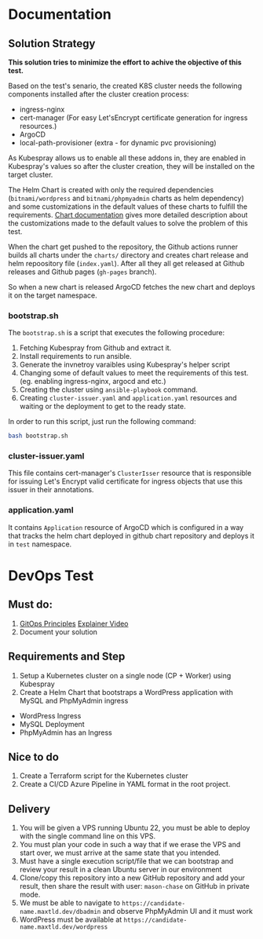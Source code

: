 # Documentation

## Solution Strategy

**This solution tries to minimize the effort to achive the objective of this test.**

Based on the test's senario, the created K8S cluster needs the following components installed after the cluster creation process:
- ingress-nginx
- cert-manager (For easy Let'sEncrypt certificate generation for ingress resources.)
- ArgoCD
- local-path-provisioner (extra - for dynamic pvc provisioning)

As Kubespray allows us to enable all these addons in, they are enabled in Kubespray's values so after the cluster creation, they will be installed on the target cluster.

The Helm Chart is created with only the required dependencies (`bitnami/wordpress` and `bitnami/phpmyadmin` charts as helm dependency) and some customizations in the default values of these charts to fulfill the requirements. [Chart documentation](https://github.com/ikermani/devops-test/charts/wp-pma/README.md) gives more detailed description about the customizations made to the default values to solve the problem of this test.

When the chart get pushed to the repository, the Github actions runner builds all charts under the `charts/` directory and creates chart release and helm repoository file (`index.yaml`). After all they all get released at Github releases and Github pages (`gh-pages` branch).

So when a new chart is released ArgoCD fetches the new chart and deploys it on the target namespace.

### bootstrap.sh
The `bootstrap.sh` is a script that executes the following procedure:

1. Fetching Kubespray from Github and extract it.
2. Install requirements to run ansible.
3. Generate the invnetroy varaibles using Kubespray's helper script
4. Changing some of default values to meet the requirements of this test. (eg. enabling ingress-nginx, argocd and etc.)
5. Creating the cluster using `ansible-playbook` command.
6. Creating `cluster-issuer.yaml` and `application.yaml` resources and waiting or the deployment to get to the ready state.

In order to run this script, just run the following command:
```bash
bash bootstrap.sh
```

### cluster-issuer.yaml
This file contains cert-manager's `ClusterIsser` resource that is responsible for issuing Let's Encrypt valid certificate for ingress objects that use this issuer in their annotations.

### application.yaml
It contains `Application` resource of ArgoCD which is configured in a way that tracks the helm chart deployed in github chart repository and deploys it in `test` namespace.






# DevOps Test

## Must do:

1. [GitOps Principles](https://en.wikipedia.org/wiki/DevOps#GitOps) [Explainer Video](https://www.youtube.com/watch?v=f5EpcWp0THw)
2. Document your solution

## Requirements and Step


1. Setup a Kubernetes cluster on a single node (CP + Worker) using Kubespray
2. Create a Helm Chart that bootstraps a WordPress application with MySQL and PhpMyAdmin ingress

- WordPress Ingress
- MySQL Deployment
- PhpMyAdmin has an Ingress

## Nice to do

1. Create a Terraform script for the Kubernetes cluster
2. Create a CI/CD Azure Pipeline in YAML format in the root project.

## Delivery
1. You will be given a VPS running Ubuntu 22, you must be able to deploy with the single command line on this VPS.
2. You must plan your code in such a way that if we erase the VPS and start over, we must arrive at the same state that you intended.
3. Must have a single execution script/file that we can bootstrap and review your result in a clean Ubuntu server in our environment
4. Clone/copy this repository into a new GitHub repository and add your result, then share the result with user: `mason-chase` on GitHub in private mode.
5. We must be able to navigate to `https://candidate-name.maxtld.dev/dbadmin` and observe PhpMyAdmin UI and it must work
6. WordPress must be available at `https://candidate-name.maxtld.dev/wordpress`
